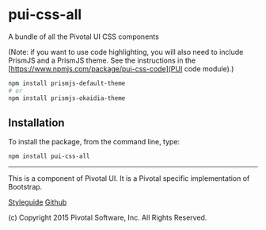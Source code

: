# pui-css-all

A bundle of all the Pivotal UI CSS components

(Note: if you want to use code highlighting, you will also need to include
 PrismJS and a PrismJS theme. See the instructions in the 
 [https://www.npmjs.com/package/pui-css-code](PUI code module).)

```sh
npm install prismjs-default-theme
# or
npm install prismjs-okaidia-theme
```


## Installation

To install the package, from the command line, type:

```
npm install pui-css-all
```


*****************************************

This is a component of Pivotal UI. It is a Pivotal specific implementation of Bootstrap.

[Styleguide](http://styleguide.pivotal.io)
[Github](https://github.com/pivotal-cf/pivotal-ui)

(c) Copyright 2015 Pivotal Software, Inc. All Rights Reserved.